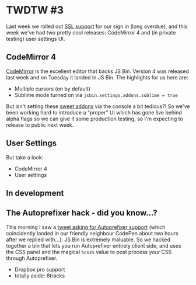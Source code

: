# TWDTW #3

Last week we rolled out [SSL support](/blog/ssl) for our sign in (long overdue), and this week we've had two pretty cool releases: CodeMirror 4 and (in private testing) user settings UI.

## CodeMirror 4

[CodeMirror](http://codemirror.net) is the excellent editor that backs JS Bin. Version 4 was released last week and on Tuesday it landed in JS Bin. The highlights for us here are:

- Multiple cursors (on by default)
- Sublime mode turned on via `jsbin.settings.addons.sublime = true`

But isn't setting these [sweet addons](/blog/twdtw-2#userenabledaddons) via the console a bit tedious?! So we've been working hard to introduce a "proper" UI which has gone live behind alpha flags so we can give it some production testing, so I'm expecting to release to public next week.

## User Settings

But take a look:

- CodeMirror 4
- User settings

## In development


## The Autoprefixer hack - did you know...?

This morning I saw a [tweet asking for Autoprefixer support](https://twitter.com/pepelsbey_/status/449460914941853696) (which coincidently landed in our friendly neighbour CodePen about two hours after we replied with...): JS Bin is extremely maluable. So we hacked together a bin that lets you run Autoprefixer entirely client side, and uses the CSS panel and the magical `%css%` value to post process *your* CSS through Autoprefixer.



- Dropbox pro support
- totally aside: 8tracks

